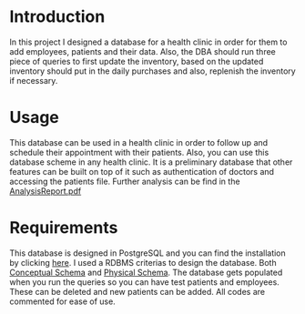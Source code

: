 # Introduction

In this project I designed a database for a health clinic in order for them to add employees, patients and their data. Also, the DBA should run three piece of queries to first update the inventory, based on the updated inventory should put in the daily purchases and also, replenish the inventory if necessary.

# Usage

This database can be used in a health clinic in order to follow up and schedule their appointment with their patients. Also, you can use this database scheme in any health clinic. It is a preliminary database that other features can be built on top of it such as authentication of doctors and accessing the patients file. Further analysis can be find in the [AnalysisReport.pdf](AnalysisReport.pdf)

# Requirements

This database is designed in  PostgreSQL and you can find the installation by clicking [here](https://www.postgresql.org/download/). I used a RDBMS criterias to design the database. Both [Conceptual Schema](ConceptualSchema.png) and [Physical Schema](PhysicalSchema.png). The database gets populated when you run the queries so you can have test patients and employees. These can be deleted and new patients can be added. All codes are commented for ease of use.  
